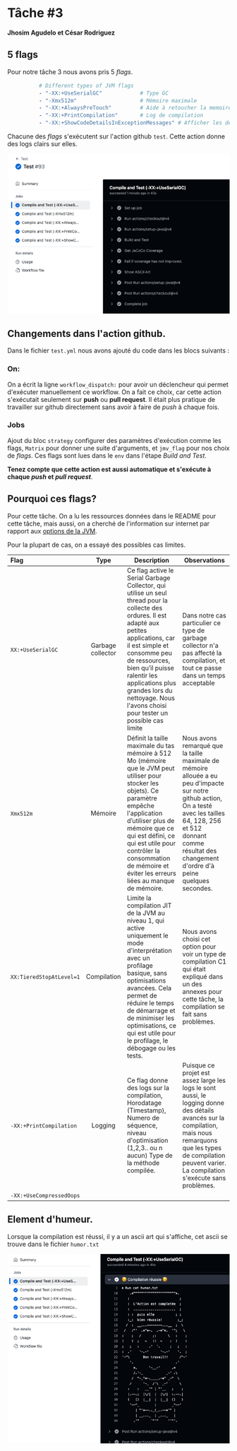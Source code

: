 # Tâche #3
**Jhosim Agudelo et César Rodriguez**

## 5 flags 

Pour notre tâche 3 nous avons pris 5 *flags*.

```bash
          # Different types of JVM flags
          - "-XX:+UseSerialGC"            # Type GC
          - "-Xmx512m"                    # Mémoire maximale
          - "-XX:+AlwaysPreTouch"         # Aide à retoucher la memoire pour optimiser son allocation de mémoire
          - "-XX:+PrintCompilation"       # Log de compilation
          - "-XX:+ShowCodeDetailsInExceptionMessages" # Afficher les détails dans les messages d'exception
```

Chacune des *flags* s'exécutent sur l'action github `test`. Cette action donne des logs clairs
sur elles.

![image](/1.png)

## Changements dans l'action github.

Dans le fichier `test.yml` nous avons ajouté du code dans les blocs suivants :

### On:

On a écrit la ligne `workflow_dispatch:` pour avoir un déclencheur 
qui permet d'exécuter manuellement ce workflow. On a fait ce choix, car
cette action s'exécutait seulement sur **push** ou **pull request**.
Il était plus pratique de travailler sur github directement sans avoir à
faire de *push* à chaque fois.

### Jobs
Ajout du bloc `strategy`  configurer
des paramètres d'exécution comme les flags,
`Matrix` pour donner une suite d'arguments, et `jmv_flag`
pour nos choix de *flags*.
Ces flags sont lues dans le `env` dans l'étape *Build and
Test*.

**Tenez compte que cette action est aussi automatique et s'exécute à chaque *push* et
*pull request***. 

## Pourquoi ces flags?

Pour cette tâche. On a lu les ressources données dans le README pour cette tâche,
mais aussi, on a cherché de l'information sur internet par rapport aux [options de la JVM](https://bell-sw.com/blog/guide-to-jvm-memory-configuration-options/). 

Pour la plupart de cas, on a essayé des possibles cas limites.

| Flag                     |       Type        | Description                                                                                                                                                                                                                                                                                                                      | Observations                                                                                                                                                                                                                         |
|:-------------------------|:-----------------:|----------------------------------------------------------------------------------------------------------------------------------------------------------------------------------------------------------------------------------------------------------------------------------------------------------------------------------|--------------------------------------------------------------------------------------------------------------------------------------------------------------------------------------------------------------------------------------| 
| `XX:+UseSerialGC`        | Garbage collector | Ce flag active le Serial Garbage Collector, qui utilise un seul thread pour la collecte des ordures. Il est adapté aux petites applications, car il est simple et consomme peu de ressources, bien qu’il puisse ralentir les applications plus grandes lors du nettoyage. Nous l'avons choisi pour tester un possible cas limite | Dans notre cas particulier ce type de garbage collector n'a pas affecté la compilation, et tout ce passe dans un temps acceptable                                                                                                    |
| `Xmx512m`                |      Mémoire      | Définit la taille maximale du tas mémoire à 512 Mo (mémoire que le JVM peut utiliser pour stocker les objets). Ce paramètre empêche l'application d’utiliser plus de mémoire que ce qui est défini, ce qui est utile pour contrôler la consommation de mémoire et éviter les erreurs liées au manque de mémoire.                 | Nous avons remarqué que la taille maximale de mémoire allouée a eu peu d'impacte sur notre github action, On a testé avec les tailles 64, 128, 256 et 512 donnant comme résultat des changement d'ordre d'à peine quelques secondes. |
| `XX:TieredStopAtLevel=1` |    Compilation    | Limite la compilation JIT de la JVM au niveau 1, qui active uniquement le mode d'interprétation avec un profilage basique, sans optimisations avancées. Cela permet de réduire le temps de démarrage et de minimiser les optimisations, ce qui est utile pour le profilage, le débogage ou les tests.                            | Nous avons choisi cet option pour voir un type de compilation C1 qui était expliqué dans un des annexes pour cette tâche, la compilation se fait sans problèmes.                                                                     |
| `-XX:+PrintCompilation`  |      Logging      | Ce flag donne des logs sur la compilation, Horodatage (Timestamp), Numero de séquence, niveau d'optimisation (1,2,3.. ou n aucun) Type de la méthode compilée.                                                                                                                                                                   | Puisque ce projet est assez large les logs le sont aussi, le logging donne des détails avancés sur la compilation, mais nous remarquons que les types de compilation peuvent varier. La compilation s'exécute sans problèmes.        |
|`-XX:+UseCompressedOops`

## Element d'humeur.

Lorsque la compilation est réussi, il y a un ascii art qui s'affiche, cet ascii se trouve dans le fichier
`humor.txt`

![image](/2.png)

